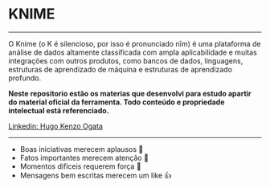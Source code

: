 # KNIME
***
O Knime (o K é silencioso, por isso é pronunciado nīm) é uma plataforma de análise de dados altamente classificada com ampla aplicabilidade e muitas integrações com outros produtos, como bancos de dados, linguagens, estruturas de aprendizado de máquina e estruturas de aprendizado profundo. 

**Neste repositorio estão os materias que desenvolvi para estudo apartir do material oficial da ferramenta. 
Todo conteúdo e propriedade intelectual está referenciado.**

[Linkedin: Hugo Kenzo Ogata](https://www.linkedin.com/in/hugo-kenzo-ogata-72888896/)
***

* Boas iniciativas merecem aplausos :clap:
* Fatos importantes merecem atenção :eyes:
* Momentos difíceis requerem força :muscle:
* Mensagens bem escritas merecem um like :+1:

